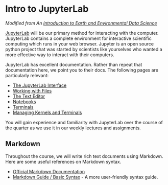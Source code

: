 # Intro to JupyterLab

*Modified from An [Introduction to Earth and Environmental Data Science](https://earth-env-data-science.github.io)*  

[JupyterLab](https://jupyterlab.readthedocs.io) will be our primary method for
interacting with the computer. JupyterLab contains a complete environment for
interactive scientific computing which runs in your web browser. Jupyter is an
open source python project that was started by scientists like yourselves who
wanted a more effective way to interact with their computers.

JupyterLab has excellent documentation. Rather than repeat that documentation
here, we point you to their docs. The following pages are particularly relevant:

- [The JupyterLab Interface](https://jupyterlab.readthedocs.io/en/stable/user/interface.html)
- [Working with Files](https://jupyterlab.readthedocs.io/en/stable/user/files.html)
- [The Text Editor](https://jupyterlab.readthedocs.io/en/stable/user/file_editor.html)
- [Notebooks](https://jupyterlab.readthedocs.io/en/stable/user/notebook.html)
- [Terminals](https://jupyterlab.readthedocs.io/en/stable/user/terminal.html)
- [Managing Kernels and Terminals](https://jupyterlab.readthedocs.io/en/stable/user/running.html)

You will gain experience and familiarity with JupyterLab over the course of the
quarter as we use it in our weekly lectures and assignments.

## Markdown

Throughout the course, we will write rich text documents using Markdown.
Here are some useful references on Markdown syntax.

- [Official Markdown Documentation](https://daringfireball.net/projects/markdown/)
- [Markdown Guide / Basic Syntax](https://www.markdownguide.org/basic-syntax) -
  A more user-friendly syntax guide.
